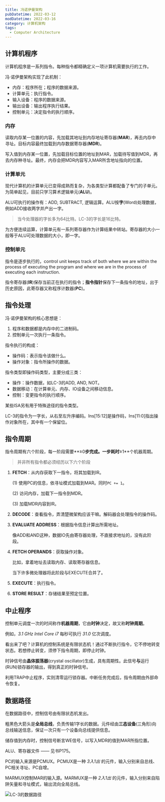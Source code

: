 ```yaml
---
title: 冯诺伊曼架构
pubDatetime: 2022-03-12
modDatetime: 2022-03-16
category: 计算机架构
tags:
  - Computer Architecture
---
```


## 计算机程序

计算机程序是一系列指令。每种指令都精确定义一项计算机需要执行的工作。

冯·诺伊曼架构实现了此机制：

- 内存：程序所在；程序的数据来源。
- 计算单元：执行指令。
- 输入设备：程序的数据来源。
- 输出设备：输出程序执行结果。
- 控制单元：决定指令的执行顺序。

### 内存

读取内存某一位置的内容，先加载其地址到内存地址寄存器(**MAR**)，再去内存中寻址。目标内容最终加载到内存数据寄存器(**MDR**)。

写入值到内存某一位置，先加载目标位置的地址到MAR，加载待写值到MDR，再去内存种寻址。最终，内存会把MDR内容写入MAR所含地址指向的位置。

### 计算单元

现代计算机的计算单元已变得成熟而复杂，为各类型计算都配备了专门的子单元。为简单起见，目前只学习算术逻辑单元(**ALU**)。

ALU可执行的操作有：ADD, SUBTRACT, 逻辑运算。ALU按**字**(Word)处理数据，例如ADD接收两字并产出一字。

> 当今处理器的字长多为64比特。LC-3的字长是16比特。

为方便连续运算，计算单元有一系列寄存器作为计算结果中转站。寄存器的大小一般等于ALU可处理数据的大小，即一字。

### 控制单元

指令是逐步执行的，control unit keeps track of both where we are within the process of executing the program and where we are in the process of executing each instruction.

指令寄存器(**IR**)保存当前正在执行的指令；**指令指针**保存下一条指令的地址，出于历史原因，此寄存器又称程序计数器(**PC**)。



## 指令处理

冯·诺伊曼架构的核心思想是：

1. 程序和数据都是内存中的二进制码。
2. 控制单元一次执行一条指令。

指令执行的构成：

- 操作码：表示指令该做什么。
- 操作对象：指令所操作的数据。

指令类型即操作码类型，主要分成三类：

- 操作：操作数据，如LC-3的ADD, AND, NOT。
- 数据移动：在计算单元、内存、IO设备之间移动信息。
- 控制：变更指令的执行顺序。

某些ISA另有用于特殊途径的指令类型。

LC-3的指令为一字长，从右至左升序编码。Ins[15:12]是操作码，Ins[11:0]指出操作对象所在，其中有一个保留位。



## 指令周期

指令周期有六个阶段，每一阶段需要**≥0**步完成。一步耗时**≥1**个机器周期。

> 并非所有指令都必须经历以下六个阶段

1. **FETCH**：从内存获取下一指令，将其加载到IR。

    (1) 使用PC的信息，依寻址模式加载到MAR。同时`PC += 1`。

    (2) 访问内存，加载下一指令到MDR。

    (3) 加载MDR内容到IR。

2. **DECODE**：查看指令，弄清楚微架构应该干嘛。解码器会处理指令的操作码。

3. **EVALUATE ADDRESS**：根据指令信息计算出所需地址。

    像ADD和AND这种，数据IO先由寄存器处理，不直接求地址的，没有此阶段。

4. **FETCH OPERANDS**：获取操作对象。

    比如，拿着地址去读取内存、读取寄存器信息。

    当下许多微处理器将此阶段与EXECUTE合并了。

5. **EXECUTE**：执行指令。

6. **STORE RESULT**：存储结果至预定位置。



## 中止程序

控制单元调度一次的时间称作**机器周期**，它由**时钟**决定，故又称**时钟周期**。

例如，*3.1 GHz Intel Core i7* 每秒可执行 *31.0* 亿次调度。

看出来了吧？计算机的控制系统是有限状态机！通过不断执行指令，它不停地转变状态。若想停止转变，须停下指令周期，即停止时钟。

时钟信号由**晶体振荡器**(crystal oscillator)生成，具有周期性。此信号**与**运行(RUN)锁存器的输出，得到真正的时钟信号。

利用TRAP中止程序，实则清零运行锁存器。中断任务完成后，指令周期由外部命令恢复。



## 数据路径

在数据路径中，控制信号由有限状态机发出。

粗黑色大箭头是**全局总线**，负责传输1字长的数据。元件经由**三态设备**(三角形)向总线输送信息，保证一次只有一个设备向总线提供信息。

储存值到内存时，控制信号断言WE信号，以写入MDR的值到MAR所指位置。

ALU、寄存器文件 —— 见书P175。

PC的输入来源是PCMUX。PCMUX是一种 *3入1出* 的元件，输入分别来自总线、PC相关寻址、PC自增。

MARMUX控制MAR的输入源。MARMUX是一种 *2入1出* 的元件，输入分别来自陷阱矢量和寻址模式，输出流向全局总线。

<img
    src="/LC-3_data_path.png"
    alt="LC-3的数据路径"
    align="middle"
/>
